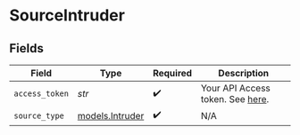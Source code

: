 # SourceIntruder


## Fields

| Field                                                                                             | Type                                                                                              | Required                                                                                          | Description                                                                                       |
| ------------------------------------------------------------------------------------------------- | ------------------------------------------------------------------------------------------------- | ------------------------------------------------------------------------------------------------- | ------------------------------------------------------------------------------------------------- |
| `access_token`                                                                                    | *str*                                                                                             | :heavy_check_mark:                                                                                | Your API Access token. See <a href="https://developers.intruder.io/docs/authentication">here</a>. |
| `source_type`                                                                                     | [models.Intruder](../models/intruder.md)                                                          | :heavy_check_mark:                                                                                | N/A                                                                                               |